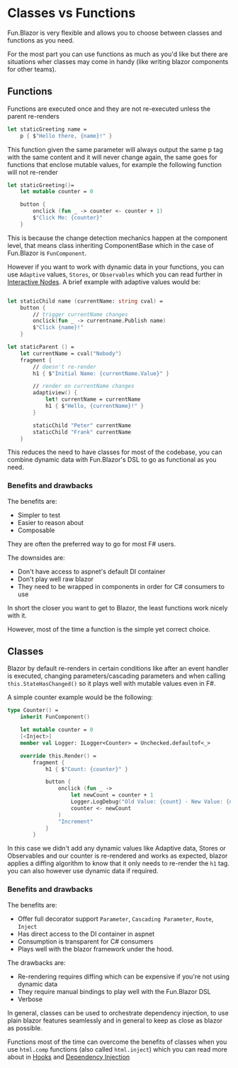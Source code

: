 [Interactive Nodes]: ./Interactive-Nodes
[Hooks]: ./Advanced-features/Hook

# Classes vs Functions

Fun.Blazor is very flexible and allows you to choose between classes and functions as you need.

For the most part you can use functions as much as you'd like but there are situations wher classes may come in handy (like writing blazor components for other teams).

## Functions

Functions are executed once and they are not re-executed unless the parent re-renders

```fsharp
let staticGreeting name =
    p { $"Hello there, {name}!" }
```

This function given the same parameter will always output the same p tag with the same content and it will never change again, the same goes for functions that enclose mutable values, for example the following function will not re-render

```fsharp
let staticGreeting()=
    let mutable counter = 0

    button {
        onclick (fun _ -> counter <- counter + 1)
        $"Click Me: {counter}"
    }
```

This is because the change detection mechanics happen at the component level, that means class inheriting ComponentBase which in the case of Fun.Blazor is `FunComponent`.

However if you want to work with dynamic data in your functions, you can use `Adaptive` values, `Stores`, or `Observables` which you can read further in [Interactive Nodes]. A brief example with adaptive values would be:

```fsharp

let staticChild name (currentName: string cval) =
    button {
        // trigger currentName changes
        onclick(fun _ -> currentname.Publish name)
        $"Click {name}!"
    }

let staticParent () =
    let currentName = cval("Nobody")
    fragment {
        // doesn't re-render
        h1 { $"Initial Name: {currentName.Value}" }

        // render on currentName changes
        adaptiview() {
            let! currentName = currentName
            h1 { $"Hello, {currentName}!" }
        }

        staticChild "Peter" currentName
        staticChild "Frank" currentName
    }
```

This reduces the need to have classes for most of the codebase, you can combine dynamic data with Fun.Blazor's DSL to go as functional as you need.

### Benefits and drawbacks

The benefits are:

- Simpler to test
- Easier to reason about
- Composable

They are often the preferred way to go for most F# users.

The downsides are:

- Don't have access to aspnet's default DI container
- Don't play well raw blazor
- They need to be wrapped in components in order for C# consumers to use

In short the closer you want to get to Blazor, the least functions work nicely with it.

However, most of the time a function is the simple yet correct choice.

## Classes

Blazor by default re-renders in certain conditions like after an event handler is executed, changing parameters/cascading parameters and when calling `this.StateHasChanged()` so it plays well with mutable values even in F#.

A simple counter example would be the following:

```fsharp
type Counter() =
    inherit FunComponent()

    let mutable counter = 0
    [<Inject>]
    member val Logger: ILogger<Counter> = Unchecked.defaultof<_>

    override this.Render() =
        fragment {
            h1 { $"Count: {counter}" }

            button {
                onclick (fun _ ->
                    let newCount = counter + 1
                    Logger.LogDebug("Old Value: {count} - New Value: {newCount}", counter, newCount)
                    counter <- newCount
                )
                "Increment"
            }
        }
```

In this case we didn't add any dynamic values like Adaptive data, Stores or Observables and our counter is re-rendered and works as expected, blazor applies a diffing algorithm to know that it only needs to re-render the `h1` tag. you can also however use dynamic data if required.

### Benefits and drawbacks

The benefits are:

- Offer full decorator support `Parameter`, `Cascading Parameter`, `Route`, `Inject`
- Has direct access to the DI container in aspnet
- Consumption is transparent for C# consumers
- Plays well with the blazor framework under the hood.

The drawbacks are:

- Re-rendering requires diffing which can be expensive if you're not using dynamic data
- They require manual bindings to play well with the Fun.Blazor DSL
- Verbose

In general, classes can be used to orchestrate dependency injection, to use plain blazor features seamlessly and in general to keep as close as blazor as possible.

Functions most of the time can overcome the benefits of classes when you use `html.comp` functions (also called `html.inject`) which you can read more about in [Hooks] and [Dependency Injection](<./Advanced-features/Dependency-injection-(DI)>)
